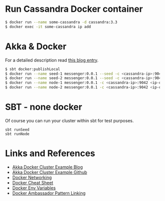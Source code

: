 # Run Cassandra Docker container
```bash
$ docker run --name some-cassandra -d cassandra:3.3
$ docker exec -it some-cassandra ip add
```

# Akka & Docker

For a detailed description read [this blog entry](http://mukis.de/pages/akka-cluster-with-docker-containers/).

```bash
$ sbt docker:publishLocal
$ docker run --name seed-1 messenger:0.0.1 --seed -c <cassandra-ip>:9042
$ docker run --name seed-2 messenger:0.0.1 --seed -c <cassandra-ip>:9042 <ip-of-your-seed-1>:2551
$ docker run --name node-1 messenger:0.0.1 -c <cassandra-ip>:9042 <ip-of-your-seed-1>:2551 <ip-of-your-seed-2>:2551
$ docker run --name node-2 messenger:0.0.1 -c <cassandra-ip>:9042 <ip-of-your-seed-1>:2551 <ip-of-your-seed-2>:2551
```

# SBT - none docker

Of course you can run your cluster within sbt for test purposes.

```
sbt runSeed
sbt runNode
```

# Links and References

* [Akka Docker Cluster Example Blog](http://blog.michaelhamrah.com/2014/03/running-an-akka-cluster-with-docker-containers/)
* [Akka Docker Cluster Example Github](https://github.com/mhamrah/akka-docker-cluster-example)
* [Docker Networking](https://docs.docker.com/articles/networking/)
* [Docker Cheat Sheet](https://github.com/wsargent/docker-cheat-sheet)
* [Docker Env Variables](http://mike-clarke.com/2013/11/docker-links-and-runtime-env-vars/)
* [Docker Ambassador Pattern Linking](http://docs.docker.com/articles/ambassador_pattern_linking/)
